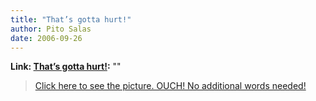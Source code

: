 ```yaml
---
title: "That’s gotta hurt!"
author: Pito Salas
date: 2006-09-26
---
```


**Link: [That’s gotta hurt!](None):** ""


>
> [Click here to see the picture. OUCH! No additional words
> needed!](<http://news.yahoo.com/news?tmpl=story&ncid=1756&e=1&u=/060925/483/94605a30a119437eae54d106aaa3330b>
> "Yahoo! News Photo")


